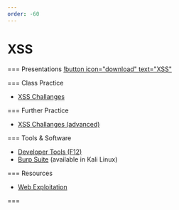 ```yaml
---
order: -60
---
```


# XSS

=== Presentations
[!button icon="download" text="XSS"](/files/XSS.pptx)

=== Class Practice
* [XSS Challanges](https://xss-quiz.int21h.jp/)

=== Further Practice
* [XSS Challanges (advanced)](https://xss.challenge.training.hacq.me/)

=== Tools & Software
- [Developer Tools (F12)](https://developer.mozilla.org/en-US/docs/Learn/Common_questions/Tools_and_setup/What_are_browser_developer_tools)
- [Burp Suite](https://portswigger.net/burp/documentation/desktop/getting-started) (available in Kali Linux)

=== Resources
- [Web Exploitation](web)

===